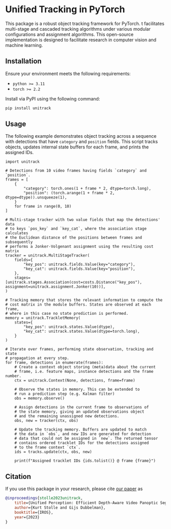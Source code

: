 # Unified Tracking in PyTorch

This package is a robust object tracking framework for PyTorch. 
t facilitates multi-stage and cascaded tracking algorithms under various modular configurations and assignment algorithms. 
This open-source implementation is designed to facilitate research in computer vision and machine learning.

## Installation

Ensure your environment meets the following requirements:

- `python >= 3.11`
- `torch >= 2.2`

Install via PyPI using the following command:

```bash
pip install unitrack
```

## Usage

The following example demonstrates object tracking across a sequence with detections that have `category` and `position` fields. 
This script tracks objects, updates internal state buffers for each frame, and prints the assigned IDs.

```python3
import unitrack

# Detections from 10 video frames having fields `category` and `position`.
frames = [
    {
        "category": torch.ones(1 + frame * 2, dtype=torch.long),
        "position": (torch.arange(1 + frame * 2, dtype=dtype)).unsqueeze(1),
    }
    for frame in range(0, 10)
]

# Multi-stage tracker with two value fields that map the detections' data
# to keys `pos_key` and `key_cat`, where the association stage calculates 
# the Euclidean distance of the positions between frames and subsequently 
# performs a Jonker-Volgenant assignment using the resulting cost matrix
tracker = unitrack.MultiStageTracker(
    fields={
        "key_pos": unitrack.fields.Value(key="category"),
        "key_cat": unitrack.fields.Value(key="position"),
    },
    stages=[unitrack.stages.Association(cost=costs.Distance("key_pos"), assignment=unitrack.assignment.Jonker(10))],
)

# Tracking memory that stores the relevant information to compute the
# cost matrix in the module buffers. States are observed at each frame,
# where in this case no state prediction is performed.
memory = unitrack.TrackletMemory(
    states={
        "key_pos": unitrack.states.Value(dtype),
        "key_cat": unitrack.states.Value(dtype=torch.long),
    }
)

# Iterate over frames, performing state observation, tracking and state
# propagation at every step.
for frame, detections in enumerate(frames):
    # Create a context object storing (meta)data about the current
    # frame, i.e. feature maps, instance detections and the frame number.
    ctx = unitrack.Context(None, detections, frame=frame)
    
    # Observe the states in memory. This can be extended to 
    # run a prediction step (e.g. Kalman filter) 
    obs = memory.observe()
    
    # Assign detections in the current frame to observations of
    # the state memory, giving an updated observations object
    # and the remaining unassigned new detections.
    obs, new = tracker(ctx, obs)
    
    # Update the tracking memory. Buffers are updated to match
    # the data in `obs`, and new IDs are generated for detection
    # data that could not be assigned in `new`. The returned tensor
    # contains ordered tracklet IDs for the detections assigned
    # to the frame context `ctx`.
    ids = tracks.update(ctx, obs, new)

    print(f"Assigned tracklet IDs {ids.tolist()} @ frame {frame}")
```

## Citation

If you use this package in your research, please cite [our paper](https://arxiv.org/abs/2303.01991) as

```bib
@inproceedings{stolle2023unitrack,
    title={Unified Perception: Efficient Depth-Aware Video Panoptic Segmentation with Minimal Annotation Costs},
    author={Kurt Stolle and Gijs Dubbelman},
    booktitle={IROS},
    year={2023}
}
```

